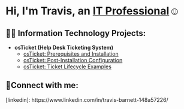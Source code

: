 <h1>Hi, I'm Travis, an <a href=https://www.linkedin.com/in/travis-barnett-148a57226/>IT Professional</a>☺</h1>

<h2>👨‍💻 Information Technology Projects:</h2>

- <b>osTicket (Help Desk Ticketing System)</b>
  - [osTicket: Prerequisites and Installation](https://github.com/Barnett242/osticket-prereqs)
  - [osTicket: Post-Installation Configuration](https://github.com/Barnett242/post-install-config)
  - [osTicket: Ticket Lifecycle Examples](https://github.com/Barnett242/ticket-lifecycle)
<h2>🤳Connect with me:</h2>
[linkedin]: https://www.linkedin.com/in/travis-barnett-148a57226/
